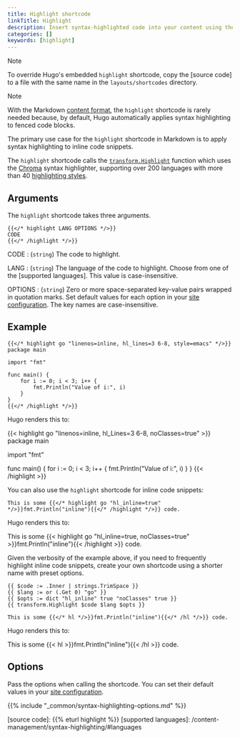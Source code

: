 ```yaml
---
title: Highlight shortcode
linkTitle: Highlight
description: Insert syntax-highlighted code into your content using the highlight shortcode.
categories: []
keywords: [highlight]
---
```


> [!note]
> To override Hugo's embedded `highlight` shortcode, copy the [source code] to a file with the same name in the `layouts/shortcodes` directory.

> [!note]
> With the Markdown [content format], the `highlight` shortcode is rarely needed because, by default, Hugo automatically applies syntax highlighting to fenced code blocks.
>
> The primary use case for the `highlight` shortcode in Markdown is to apply syntax highlighting to inline code snippets.

The `highlight` shortcode calls the [`transform.Highlight`] function which uses the [Chroma] syntax highlighter, supporting over 200 languages with more than 40 [highlighting styles].

## Arguments

The `highlight` shortcode takes three arguments.

```text
{{</* highlight LANG OPTIONS */>}}
CODE
{{</* /highlight */>}}
```

CODE
: (`string`) The code to highlight.

LANG
: (`string`) The language of the code to highlight. Choose from one of the [supported languages]. This value is case-insensitive.

OPTIONS
: (`string`) Zero or more space-separated key-value pairs wrapped in quotation marks. Set default values for each option in your [site configuration]. The key names are case-insensitive.

## Example

```text
{{</* highlight go "linenos=inline, hl_lines=3 6-8, style=emacs" */>}}
package main

import "fmt"

func main() {
    for i := 0; i < 3; i++ {
        fmt.Println("Value of i:", i)
    }
}
{{</* /highlight */>}}
```

Hugo renders this to:

{{< highlight go "linenos=inline, hl_Lines=3 6-8, noClasses=true" >}}
package main

import "fmt"

func main() {
    for i := 0; i < 3; i++ {
            fmt.Println("Value of i:", i)
    }
}
{{< /highlight >}}

You can also use the `highlight` shortcode for inline code snippets:

```text
This is some {{</* highlight go "hl_inline=true" */>}}fmt.Println("inline"){{</* /highlight */>}} code.
```

Hugo renders this to:

This is some {{< highlight go "hl_inline=true, noClasses=true" >}}fmt.Println("inline"){{< /highlight >}} code.

Given the verbosity of the example above, if you need to frequently highlight inline code snippets, create your own shortcode using a shorter name with preset options.

```go-html-template {file="layouts/shortcodes/hl.html"}
{{ $code := .Inner | strings.TrimSpace }}
{{ $lang := or (.Get 0) "go" }}
{{ $opts := dict "hl_inline" true "noClasses" true }}
{{ transform.Highlight $code $lang $opts }}
```

```text
This is some {{</* hl */>}}fmt.Println("inline"){{</* /hl */>}} code.
```

Hugo renders this to:

This is some {{< hl >}}fmt.Println("inline"){{< /hl >}} code.

## Options

Pass the options when calling the shortcode. You can set their default values in your [site configuration].

{{% include "_common/syntax-highlighting-options.md" %}}

[`transform.Highlight`]: /functions/transform/highlight/
[Chroma]: https://github.com/alecthomas/chroma
[content format]: /content-management/formats/
[highlighting styles]: /quick-reference/syntax-highlighting-styles/
[site configuration]: /configuration/markup/#highlight
[source code]: {{% eturl highlight %}}
[supported languages]: /content-management/syntax-highlighting/#languages
